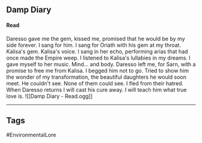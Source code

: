 ## Damp Diary
#### Read
Daresso gave me the gem, kissed me, promised that he would be by my side forever. I sang for him. I sang for Oriath with his gem at my throat. Kalisa's gem. Kalisa's voice. I sang in her echo, performing arias that had once made the Empire weep. I listened to Kalisa's lullabies in my dreams. I gave myself to her music. Mind... and body. Daresso left me, for Sarn, with a promise to free me from Kalisa. I begged him not to go. Tried to show him the wonder of my transformation, the beautiful daughters he would soon meet. He couldn't see. None of them could see. I fled from their hatred. When Daresso returns I will cast his cure away. I will teach him what true love is.
![[Damp Diary - Read.ogg]]

---
## Tags
#EnvironmentalLore